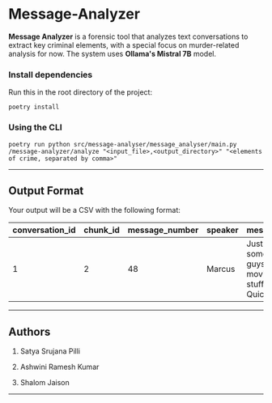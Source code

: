 # Message-Analyzer

**Message Analyzer** is a forensic tool that analyzes text conversations to extract key criminal elements, with a special focus on murder-related analysis for now. The system uses **Ollama's Mistral 7B** model.


### Install dependencies

Run this in the root directory of the project:
```
poetry install
```

### Using the CLI
```
poetry run python src/message-analyser/message_analyser/main.py /message-analyzer/analyze "<input_file>,<output_directory>" "<elements of crime, separated by comma>"  
```



---

## Output Format
Your output will be a CSV with the following format:

| conversation_id | chunk_id | message_number | speaker | message                                      | crime_element |
|-----------------|----------|----------------|---------|----------------------------------------------|----------------|
| 1               | 2        | 48             | Marcus  | Just... some guys moving stuff. Quickly.     | Actus Reus     |

---
## Authors

1. Satya Srujana Pilli

2. Ashwini Ramesh Kumar 

3. Shalom Jaison

---




